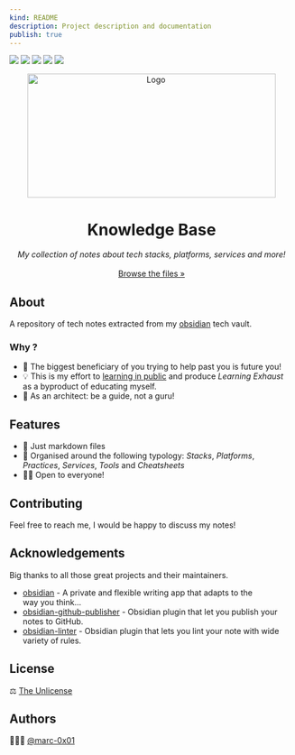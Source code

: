 ```yaml
---
kind: README
description: Project description and documentation
publish: true
---
```



[![](https://img.shields.io/github/contributors/marc-0x01/knowledge-base.png?style=for-the-badge)](https://github.com/marc-0x01/knowledge-base/graphs/contributors) [![](https://img.shields.io/github/stars/marc-0x01/knowledge-base.svg?style=for-the-badge)](https://github.com/marc-0x01/knowledge-base/stargazers) [![](https://img.shields.io/github/license/marc-0x01/knowledge-base.svg?style=for-the-badge)](https://github.com/marc-0x01/knowledge-base/blob/master/LICENSE.txt) [![](https://img.shields.io/badge/-Obsidian-purple.svg?style=for-the-badge&logo=obsidian)](http://www.obsidian.md) [![](https://img.shields.io/badge/-Markdown-green.svg?style=for-the-badge&logo=markdown)](https://www.markdownguide.org/)

<div style="text-align: center"  align="center">
	<a href="https://github.com/marc-0x01/knowledge-base">
	    <img src="https://i.imgur.com/XZhTk1hl.png" alt="Logo" width="440" height="220">
	</a>
	<h1>Knowledge Base</h1>
	<p style="text-align: center"  align="center">
		<i>My collection of notes about tech stacks, 
		platforms, services and more!</i>
		<br><br>
		<a href="./Index.md">Browse the files »</a>
		<br>
	</p>
</div>

## About

A repository of tech notes extracted from my [obsidian](https://obsidian.md/) tech vault. 

### Why ?

* 🔮 The biggest beneficiary of you trying to help past you is future you!
* 💡 This is my effort to [learning in public](https://www.swyx.io/learn-in-public) and produce *Learning Exhaust* as a byproduct of educating myself.
* 🦮 As an architect: be a guide, not a guru! 

## Features

- 📓 Just markdown files
- 🧱 Organised around the following typology: _Stacks_, _Platforms_, _Practices_, _Services_, _Tools_ and _Cheatsheets_
- 🧑‍🏫 Open to everyone!

## Contributing

Feel free to reach me, I would be happy to discuss my notes!

## Acknowledgements

Big thanks to all those great projects and their maintainers.

- [obsidian](https://obsidian.md/) - A private and flexible writing app that adapts to the way you think...
- [obsidian-github-publisher](https://github.com/ObsidianPublisher/obsidian-github-publisher) - Obsidian plugin that let you publish your notes to GitHub.
- [obsidian-linter](https://github.com/platers/obsidian-linter) - Obsidian plugin that lets you lint your note with wide variety of rules.
## License

⚖️ [The Unlicense](./LICENSE)

## Authors

👨🏻‍💻 [@marc-0x01](https://github.com/marc-0x01)
